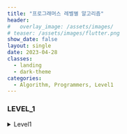 ```yaml
---
title: "프로그래머스 레벨별 알고리즘"
header:
#   overlay_image: /assets/images/
# teaser: /assets/images/flutter.png
show_date: false
layout: single
date: 2023-04-28
classes:
  - landing
  - dark-theme
categories:
  - Algorithm, Programmers, Level1
---
```


### LEVEL_1

<details>
<summary> Level1 </summary>
<div markdown="1">   

### 1. 추억 점수
- 문제 설명 :  그리워하는 사람의 이름을 담은 문자열 배열 name, 각 사람별 그리움 점수를 담은 정수 배열 yearning, 각 사진에 찍힌 인물의 이름을 담은 이차원 문자열 배열 photo가 매개변수로 주어질 때, 사진들의 추억 점수를 photo에 주어진 순서대로 배열에 담아 return하는 solution 함수를 완성하시오.

- 해결 방법 : 각각의 사람당 그리움 점수를 map 자료구조로 담아준 후 해당 사진에서 등장한 인물들을 map구조에서 seach한 후 값들을 총합해주는 식으로 해결하였다.

```c++
#include <string>
#include <vector>
#include <map>

using namespace std;

vector<int> solution(vector<string> name, vector<int> yearning, vector<vector<string>> photo) {
    vector<int> answer;
    map<string, int>m;
    
    for(int i=0; i<name.size(); i++)
    {
        m.insert(pair(name[i], yearning[i]));
    }
    
    for(int i= 0; i< photo.size(); i++)
    {
        int sum = 0;
        for(int j=0; j<photo[i].size(); j++){
            sum += m[photo[i][j]];
        }
        answer.push_back(sum);
    }
    return answer;
}

```


### 2. 음양 더하기
- 문제 설명 : 어떤 정들이 있습니다. 이 정수들의 절댓값을 차례대로 담은 정수 배열 absolutes와 이 정수들의 부호를 차례대로 담은 불리언 배열 signs가 매개변수로 주어집니다. 실제 정수들의 합을 구하여 return 하도록 solution 함수를 완성하시오.

- 해결 방법 : 단순하게 flase값에는 -를 곱해주고 true값은 그대로 더해주는식으로 해결이 가능하다.

```c++
#include <iostream>
#include <algorithm>
#include <string>
#include <vector>

using namespace std;

int solution(vector<int> absolutes, vector<bool> signs) {
    int answer = 0;
    
    for(int i=0; i<absolutes.size(); i++)
    {
        if(signs[i] == true)
        {
            answer += absolutes[i];
        }
        else
            answer += absolutes[i] * -1;
    }
    
    return answer;
}
```

### 3. 없는 숫자 더하기
- 문제 설명 : 0부터 9까지의 숫자 중 일부가 들어있는 정수 배열 numbers가 매개변수로 주어집니다. numbers에서 찾을 수 없는 0부터 9까지의 숫자를 모두 찾아 더한 수를 return 하도록 solution 함수를 완성하시오.

- 해결 방법 : 기존 numbers 배열을 정렬 후 0~9까지 있는 vector와 비교하여 만약 vector에는 있지만 numbers에 없다면 정답값을 더해주는 방식으로 해결하였으며 효율성은 고려하지 않아도 되는 문제였으므로 쉽게 해결 가능했다.

```c++
#include <string>
#include <vector>
#include <algorithm>
#include <iostream>

using namespace std;

int solution(vector<int> numbers) {
    sort(numbers.begin(), numbers.end());
    vector<int>v(10, 0);
    bool check = false;
    int answer = 0;
    for(int i=0; i<v.size(); i++)
        v[i] = i;
    for(int i=0; i<v.size(); i++)
    {
        check =false;
        for(int j=0; j<numbers.size(); j++)
        {
            if(v[i] == numbers[j])
            {
                check = true;
                break;
            }
            check = false;
        }
        if(check==false)
            answer += v[i];
    }
    return answer;
}
```

### 4. 약수의 개수와 덧셈
- 문제 설명 : 두 정수 left와 right가 매개변수로 주어집니다. left부터 right까지의 모든 수들 중에서, 약수의 개수가 짝수인 수는 더하고, 약수의 개수가 홀수인 수는 뺀 수를 return 하도록 solution 함수를 완성하시오

- 해결 방법 : 해당 문제는 시간복잡도를 고려할 필요 없이 해당 수의 약수의 개수를 구한 후 약수의 개수의 홀짝에 맞춰 계산을 해주면 쉽게 해결이 가능한 문제이다.

```c++
#include <string>
#include <vector>

using namespace std;

int count(int n)
{
    int answer = 0;
    for(int i=1; i<=n; i++)
    {
        if(n%i ==0)
            answer++;
    }
    return answer;
}

int solution(int left, int right) {
    int answer = 0;
    int cnt = 0;
    
    for(int i=left; i<= right; i++)
    {
        cnt = count(i);
        if(cnt % 2==0)
            answer += i;
        else
            answer -= i;
    }
    return answer;
}
```

### 5. 예산
- 문제 설명 : 부서별로 신청한 금액이 들어있는 배열 d와 예산 budget이 매개변수로 주어질 때, 최대 몇 개의 부서에 물품을 지원할 수 있는지 return 하도록 solution 함수를 완성해주세요.

- 해결 방법 : 해당 문제는 예산 Vector를 정렬하여 현재 값들을 더해서 예산을 초과하면 멈추면 된다.

```c++
#include <iostream>
#include <algorithm>
#include <stdio.h>
#include <string>
#include <vector>

using namespace std;

int solution(vector<int> d, int budget) {
    int answer = 0;
    sort(d.begin(), d.end());
    
    int sum = 0;
    for(int i=0; i<d.size(); i++)
    {
        if(sum + d[i] <= budget){
            sum += d[i];
            answer++;
        }
        else
            break;
    }
    
    
    return answer;
}
```

### 6. 삼총사
- 문제 설명 : 한국중학교 학생들의 번호를 나타내는 정수 배열 number가 매개변수로 주어질 때, 학생들 중 삼총사를 만들 수 있는 방법의 수를 return 하도록 solution 함수를 완성하세요.

- 해결 방법 : 브루트포스 방식으로 해결해도 시간초과가 나지 않는다 따라서 3중포문을 이용하여 하나씩 비교하여 총합이 0이되면 방법의 수를 1개씩 늘려주는 방식으로 해결이 가능하다.

```c++
#include <string>
#include <vector>
#include <algorithm>

using namespace std;

int solution(vector<int> number) {
    int answer = 0;
    int sum = 0;
    
    for(int i=0; i<number.size()-2; i++){
        sum = number[i];
        for(int j=i+1; j<number.size()-1; j++){
            sum += number[j];
            for(int k=j+1; k<number.size(); k++){
                sum += number[k];
                if(sum ==0)
                    answer++;
                sum = sum - number[k];
            }
            sum = sum - number[j];
        }
    }
    return answer;
}
```

### 7. 비밀지도
- 문제 설명 : 네오가 프로도의 비상금을 손에 넣을 수 있도록, 비밀지도의 암호를 해독하는 작업을 도와줄 프로그램을 작성하라.

- 해결 방법 : 해당 문제는 진법 변환만 할 수 있다면 어렵지 않게 해결할 수 있는 문제이다. c++ stl 라이브러리인 bitset을 사용하려고 했지만 bitset의 자리수 인자가 변수는 사용이 불가능하여 따로 진법 변환하는 함수를 만들어서 해결했다.

```c++
#include <string>
#include <vector>

using namespace std;

string dec_to_bi(int size, int n)
{
    string bi;
    for(int i=0; i<size; i++)
        bi += '0'; // 해당 자릿수 만큼 문자열 생성
    int idx = size-1;
    while(n){
        bi[idx--] = (n%2) + '0'; // 2진법으로 변환
        n = n/2;
    }
    return bi;
}

string concat(string a, string b)
{
    int size = a.size();
    string con_string ="";
    for(int i=0; i<size; i++){
        if(a[i] == '1' || b[i] =='1')
            con_string += '#'; // 둘 중 하나라도 1이라면 #
        else
            con_string += ' '; // 아니면 공백
    }
    return con_string;
}

vector<string> solution(int n, vector<int> arr1, vector<int> arr2) {
    
    vector<string> answer;
    
    for(int i=0; i<arr1.size(); i++){
        answer.push_back(concat(dec_to_bi(n, arr1[i]), dec_to_bi(n, arr2[i])));
    }

    return answer;
}
```

### 8. 숫자 문자열과 영단어
- 문제 설명 : 네오와 프로도가 숫자놀이를 하고 있습니다. 네오가 프로도에게 숫자를 건넬 때 일부 자릿수를 영단어로 바꾼 카드를 건네주면 프로도는 원래 숫자를 찾는 게임입니다.

- 해결 방법 : switch문 또는 if문으로 분기 처리를 하여 하드코딩하면 쉽게 해결가능

```c++
#include <string>
#include <vector>
#include <algorithm>
#include <iostream>

using namespace std;

int char_to_int(string str, int *answer, int idx)
{
    *answer = (*answer) * 10;  
    if(str[idx] == 'z'){
        *answer = (*answer) + 0;
        return 4;
    }
    else if(str[idx] == 'o'){
        *answer = (*answer) + 1;
        return 3;
    }
    else if(str[idx] == 't'){
        if(str[idx+1]== 'w'){
            *answer = (*answer) + 2;
            return 3;
        }
        else{
            *answer = (*answer) + 3;
            return 5;
        }
    }
    else if(str[idx] == 'f'){
        if(str[idx+1] == 'o'){
            *answer = (*answer) + 4;
            return 4;
        }
        else{
            *answer = (*answer) + 5;
            return 4;
        }
    }
    else if(str[idx] == 's'){
        if(str[idx+1] == 'i'){
            *answer = (*answer) + 6;
            return 3;
        }
        else{
            *answer = (*answer) + 7;
            return 5;
        }
    }
    else if(str[idx] == 'e'){
        *answer = (*answer) + 8;
        return 5;
    }
    else if(str[idx] == 'n'){
        *answer = (*answer) + 9;
        return 4;
    }
    else{
        *answer = (*answer) + str[idx] - '0';
        return 1;
    }
}

int solution(string s) {
    int answer = 0;
    int i = 0;
    while(i<s.size()){
        i = i + char_to_int(s, &answer, i);    
    }
    
    return answer;
}
```

### 9. 콜라문제
- 문제 설명 : 콜라를 받기 위해 마트에 주어야 하는 병 수 a, 빈 병 a개를 가져다 주면 마트가 주는 콜라 병 수 b, 상빈이가 가지고 있는 빈 병의 개수 n이 매개변수로 주어집니다. 상빈이가 받을 수 있는 콜라의 병 수를 return 하도록 solution 함수를 작성해주세요.

- 해결 방법 : 해당 문제는 주어진 조건을 적절하게 사용하여 식을 만드는 단순한 코드 구현문제로 약간의 수학적 지식과 코드 구현력만 있다면 쉽게 해결이 가능한 문제이다.

```c++
#include <string>
#include <vector>

using namespace std;

int solution(int a, int b, int n) {
    int answer = 0;
    while(n>=a){
        answer = answer + (n/a)*b;
        if(n%a ==0){
            n = (n/a)*b;
        }
        else{
            int remain = n%a;
            n = (n/a)*b + remain;
        }
    }
    return answer;
}
```

</div>
</details>

<!-- 
<details>
<summary>  </summary>
<div markdown="1">   

</div>
</details> -->
